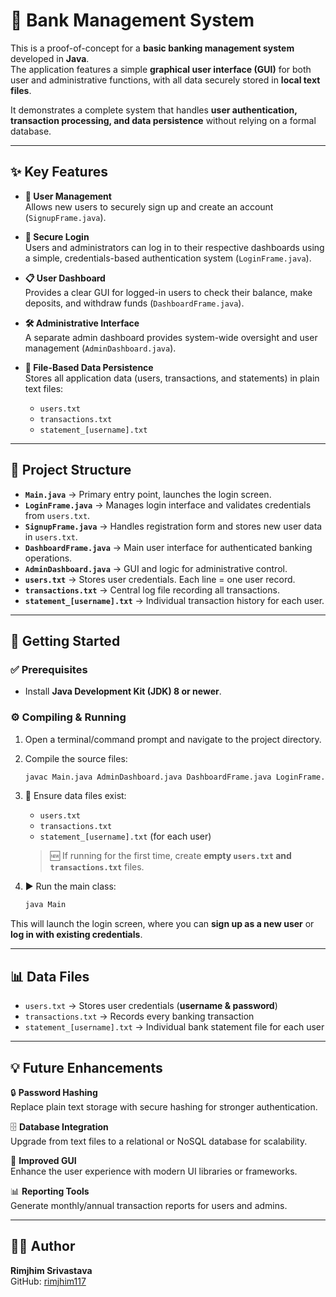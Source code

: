 # 🏦 Bank Management System

This is a proof-of-concept for a **basic banking management system** developed in **Java**.  
The application features a simple **graphical user interface (GUI)** for both user and administrative functions, with all data securely stored in **local text files**.  

It demonstrates a complete system that handles **user authentication, transaction processing, and data persistence** without relying on a formal database.

---

## ✨ Key Features

- **👤 User Management**  
  Allows new users to securely sign up and create an account (`SignupFrame.java`).

- **🔐 Secure Login**  
  Users and administrators can log in to their respective dashboards using a simple, credentials-based authentication system (`LoginFrame.java`).

- **📋 User Dashboard**  
  Provides a clear GUI for logged-in users to check their balance, make deposits, and withdraw funds (`DashboardFrame.java`).

- **🛠️ Administrative Interface**  
  A separate admin dashboard provides system-wide oversight and user management (`AdminDashboard.java`).

- **💾 File-Based Data Persistence**  
  Stores all application data (users, transactions, and statements) in plain text files:  
  - `users.txt`  
  - `transactions.txt`  
  - `statement_[username].txt`

---

## 📂 Project Structure

- **`Main.java`** → Primary entry point, launches the login screen.  
- **`LoginFrame.java`** → Manages login interface and validates credentials from `users.txt`.  
- **`SignupFrame.java`** → Handles registration form and stores new user data in `users.txt`.  
- **`DashboardFrame.java`** → Main user interface for authenticated banking operations.  
- **`AdminDashboard.java`** → GUI and logic for administrative control.  
- **`users.txt`** → Stores user credentials. Each line = one user record.  
- **`transactions.txt`** → Central log file recording all transactions.  
- **`statement_[username].txt`** → Individual transaction history for each user.  

---

## 🚀 Getting Started

### ✅ Prerequisites
- Install **Java Development Kit (JDK) 8 or newer**.

### ⚙️ Compiling & Running

1. Open a terminal/command prompt and navigate to the project directory.  
2. Compile the source files:  

   ```bash
   javac Main.java AdminDashboard.java DashboardFrame.java LoginFrame.java SignupFrame.java
   ```
3. 📂 Ensure data files exist:  
   - `users.txt`  
   - `transactions.txt`  
   - `statement_[username].txt` (for each user)  

   > 🆕 If running for the first time, create **empty `users.txt` and `transactions.txt`** files.

4. ▶️ Run the main class:  

   ```bash
   java Main
This will launch the login screen, where you can **sign up as a new user** or **log in with existing credentials**.

---

## 📊 Data Files  

- `users.txt` → Stores user credentials (**username & password**)  
- `transactions.txt` → Records every banking transaction  
- `statement_[username].txt` → Individual bank statement file for each user  

---

## 💡 Future Enhancements  

🔒 **Password Hashing**  
Replace plain text storage with secure hashing for stronger authentication.  

🗄️ **Database Integration**  
Upgrade from text files to a relational or NoSQL database for scalability.  

📱 **Improved GUI**  
Enhance the user experience with modern UI libraries or frameworks.  

📊 **Reporting Tools**  
Generate monthly/annual transaction reports for users and admins.  

---

## 👩‍💻 Author  

**Rimjhim Srivastava**  
GitHub: [rimjhim117](https://github.com/rimjhim117)  

